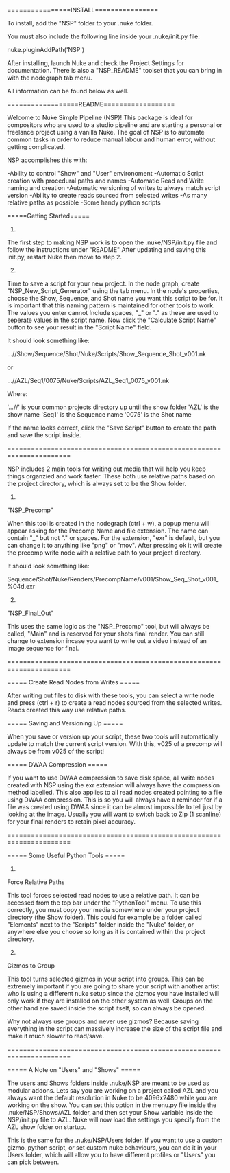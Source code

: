 ================INSTALL================

To install, add the "NSP" folder to your .nuke folder.

You must also include the following line inside your .nuke/init.py file:

nuke.pluginAddPath('NSP')

After installing, launch Nuke and check the Project Settings for documentation. There is also a "NSP_README" toolset that you can bring in with the nodegraph tab menu.

All information can be found below as well.


==================README==================

Welcome to Nuke Simple Pipeline (NSP)!  This package is ideal for compositors who are used to a studio pipeline and are starting a personal or freelance project using a vanilla Nuke. The goal of NSP is to automate common tasks in order to reduce manual labour and human error, without getting complicated.

NSP accomplishes this with:

-Ability to control "Show" and "User" environoment
-Automatic Script creation with procedural paths and names
-Automatic Read and Write naming and creation
-Automatic versioning of writes to always match script version
-Ability to create reads sourced from selected writes
-As many relative paths as possible
-Some handy python scripts


=====Getting Started=====

1.
The first step to making NSP work is to open the .nuke/NSP/init.py file and follow the instructions under "README" After updating and saving this init.py,  restart Nuke then move to step 2.

2.
Time to save a script for your new project. In the node graph, create "NSP_New_Script_Generator" using the tab menu. In the node's properties, choose the Show, Sequence, and Shot name you want this script to be for. It is important that this naming pattern is maintained for other tools to work. The values you enter cannot Include spaces, "_" or "." as these are used to seperate values in the script name. Now click the "Calculate Script Name" button to see your result in the "Script Name" field.

It should look something like:

...//Show/Sequence/Shot/Nuke/Scripts/Show_Sequence_Shot_v001.nk

or

...//AZL/Seq1/0075/Nuke/Scripts/AZL_Seq1_0075_v001.nk

Where:

'...//' is your common projects directory up until the show folder
'AZL' is the show name
'Seq1' is the Sequence name
'0075' is the Shot name

If the name looks correct,  click the "Save Script" button to create the path and save the script inside.

======================================================================

NSP includes 2 main tools for writing out media that will help you keep things organzied and work faster. These both use relative paths based on the project directory, which is always set to be the Show folder.

1.
"NSP_Precomp"

When this tool is created in the nodegraph (ctrl + w), a popup menu will appear asking for the Precomp Name and file extension. The name can contain "_" but not "." or spaces. For the extension, "exr" is default, but you can change it to anything like "png" or "mov". After pressing ok it will create the precomp write node with a relative path to your project directory.

It should look something like:

Sequence/Shot/Nuke/Renders/PrecompName/v001/Show_Seq_Shot_v001_%04d.exr

2.
"NSP_Final_Out"

This uses the same logic as the "NSP_Precomp" tool, but will always be called, "Main" and is reserved for your shots final render. You can still change to extension incase you want to write out a video instead of an image sequence for final.

======================================================================

===== Create Read Nodes from Writes =====

After writing out files to disk with these tools, you can select a write node and press (ctrl + r) to create a read nodes sourced from the selected writes. Reads created this way use relative paths.

===== Saving and Versioning Up =====

When you save or version up your script, these two tools will automatically update to match the current script version. With this, v025 of a precomp will always be from v025 of the script!

===== DWAA Compression =====

If you want to use DWAA compression to save disk space, all write nodes created with NSP using the exr extension will always have the compression method labelled. This also applies to all read nodes created pointing to a file using DWAA compression. This is so you will always have a reminder for if a file was created using DWAA since it can be almost impossible to tell just by looking at the image. Usually you will want to switch back to Zip (1 scanline) for your final renders to retain pixel accuracy.

======================================================================

===== Some Useful Python Tools =====

1.
Force Relative Paths

This tool forces selected read nodes to use a relative path. It can be accessed from the top bar under the "PythonTool" menu. To use this correctly, you must copy your media somewhere under your project directory (the Show folder). This could for example be a folder called "Elements" next to the "Scripts" folder inside the "Nuke" folder, or anywhere else you choose so long as it is contained within the project directory.

2.
Gizmos to Group

This tool turns selected gizmos in your script into groups. This can be extremely important if you are going to share your script with another artist who is using a different nuke setup since the gizmos you have installed will only work if they are installed on the other system as well. Groups on the other hand are saved inside the script itself, so can always be opened.

Why not always use groups and never use gizmos? Because saving everything in the script can massively increase the size of the script file and make it much slower to read/save.

======================================================================

===== A Note on "Users" and "Shows" =====

The users and Shows folders inside .nuke/NSP are meant to be used as modular addons. Lets say you are working on a project called AZL and you always want the default resolution in Nuke to be 4096x2480 while you are working on the show. You can set this option in the menu.py file inside the .nuke/NSP/Shows/AZL folder, and then set your Show variable inside the NSP/init.py file to AZL. Nuke will now load the settings you specify from the AZL show folder on startup.

This is the same for the .nuke/NSP/Users folder. If you want to use a custom gizmo, python script, or set custom nuke behaviours, you can do it in your Users folder, which will allow you to have different profiles or "Users" you can pick between.
